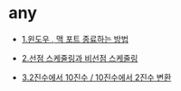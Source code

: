 # any

- [1.윈도우 , 맥 포트 종료하는 방법](https://ad-astra0617.tistory.com/2)

- [2.선점 스케줄링과 비선점 스케줄링](https://ad-astra0617.tistory.com/7)

- [3.2진수에서 10진수 / 10진수에서 2진수 변환](https://ad-astra0617.tistory.com/16)

